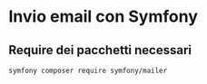 # Invio email con Symfony

## Require dei pacchetti necessari

`symfony composer require symfony/mailer`

